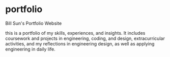 # portfolio
Bill Sun's Portfolio Website

this is a portfolio of my skills, experiences, and insights. It includes coursework and projects in engineering, coding, and design, extracurricular activities, and my reflections in engineering design, as well as applying engineering in daily life.
